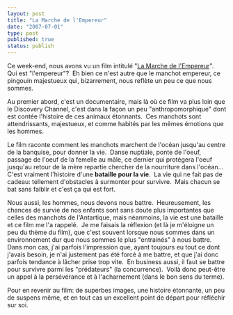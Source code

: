 ```yaml
---
layout: post
title: "La Marche de l'Empereur"
date: "2007-07-01"
type: post
published: true
status: publish
---
```


Ce week-end, nous avons vu un film intitulé "[La Marche de l'Empereur](http://www.roulive.com/modules.php?name=Reviews&rop=showcontent&id=1180 "La Marche de l'Empereur sur Roulive.com")".  Qui est "l'empereur"?  Eh bien ce n'est autre que le manchot empereur, ce pingouin majestueux qui, bizarrement, nous reflète un peu ce que nous sommes.

Au premier abord, c'est un documentaire, mais là où ce film va plus loin que le Discovery Channel, c'est dans la façon un peu "anthropomorphique" dont est contée l'histoire de ces animaux étonnants.  Ces manchots sont attendrissants, majestueux, et comme habités par les mêmes émotions que les hommes.

Le film raconte comment les manchots marchent de l'océan jusqu'au centre de la banquise, pour donner la vie.  Danse nuptiale, ponte de l'oeuf, passage de l'oeuf de la femelle au mâle, ce dernier qui protégera l'oeuf jusqu'au retour de la mère repartie chercher de la nourriture dans l'océan...  C'est vraiment l'histoire d'une **bataille pour la vie**.  La vie qui ne fait pas de cadeau: tellement d'obstacles à surmonter pour survivre.  Mais chacun se bat sans faiblir et c'est ça qui est fort.

Nous aussi, les hommes, nous devons nous battre.  Heureusement, les chances de survie de nos enfants sont sans doute plus importantes que celles des manchots de l'Antartique, mais néanmoins, la vie est une bataille et ce film me l'a rappelé.  Je me faisais la réflexion (et là je m'éloigne un peu du thème du film), que c'est souvent lorsque nous sommes dans un environnement dur que nous sommes le plus "entrainés" à nous battre.  Dans mon cas, j'ai parfois l'impression que, ayant toujours eu tout ce dont j'avais besoin, je n'ai justement pas été forcé à me battre, et que j'ai donc parfois tendance à lâcher prise trop vite.  En business aussi, il faut se battre pour survivre parmi les "prédateurs" (la concurrence).  Voilà donc peut-être un appel à la persévérance et à l'acharnement (dans le bon sens du terme).

Pour en revenir au film: de superbes images, une histoire étonnante, un peu de suspens même, et en tout cas un excellent point de départ pour réfléchir sur soi.
